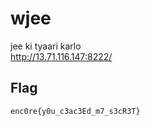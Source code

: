# wjee
jee ki tyaari karlo<br>
http://13.71.116.147:8222/

## Flag
```
enc0re{y0u_c3ac3Ed_m7_s3cR3T}
```
